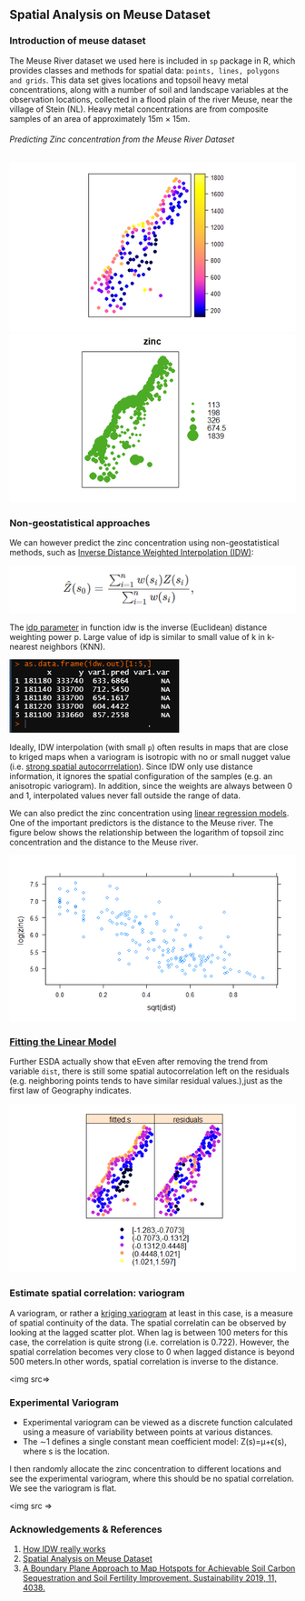 ## Spatial Analysis on Meuse Dataset

### Introduction of meuse dataset
The Meuse River dataset we used here is included in `sp` package in R, which provides classes and methods for spatial data: `points, lines, polygons and grids`. This data set gives locations and topsoil heavy metal concentrations, along with a number of soil and landscape variables at the observation locations, collected in a flood plain of the river Meuse, near the village of Stein (NL). Heavy metal concentrations are from composite samples of an area of approximately 15m × 15m.
<!-- Intro -->
###### Predicting Zinc concentration from the Meuse River Dataset
<img src = https://github.com/OkomoJacob/0x520x/blob/main/6.Meuse%20Dataset%20Spatial%20Analysis/plots/spplot_zinc_conc.png><img src = https://github.com/OkomoJacob/0x520x/blob/main/6.Meuse%20Dataset%20Spatial%20Analysis/plots/bubble_zinc.png>

### Non-geostatistical approaches
We can however predict the zinc concentration using non-geostatistical methods, such as [Inverse Distance Weighted Interpolation (IDW)](https://pro.arcgis.com/en/pro-app/latest/help/analysis/geostatistical-analyst/how-inverse-distance-weighted-interpolation-works.htm):
<!-- The IDWW formular -->
<img src= https://github.com/OkomoJacob/0x520x/blob/main/6.Meuse%20Dataset%20Spatial%20Analysis/images/IDW%20interpolation.PNG>

The [idp parameter]() in function idw is the inverse (Euclidean) distance weighting power p. Large value of idp is similar to small value of k in k-nearest neighbors (KNN).

<!-- The terminal output -->
<img src = https://github.com/OkomoJacob/0x520x/blob/main/6.Meuse%20Dataset%20Spatial%20Analysis/images/asDataFrame.PNG>

Ideally, IDW interpolation (with small `p`) often results in maps that are close to kriged maps when a variogram is isotropic with no or small nugget value (i.e. [strong spatial autocorrrelation]()). Since IDW only use distance information, it ignores the spatial configuration of the samples (e.g. an anisotropic variogram). In addition, since the weights are always between 0 and 1, interpolated values never fall outside the range of data.

We can also predict the zinc concentration using [linear regression models](). One of the important predictors is the distance to the Meuse river. The figure below shows the relationship between the logarithm of topsoil zinc concentration and the distance to the Meuse river.

<!-- Img logZinc_vs_IDW -->
<img src = https://github.com/OkomoJacob/0x520x/blob/main/6.Meuse%20Dataset%20Spatial%20Analysis/plots/logZinc_vs_IDW.png>

### [Fitting the Linear Model]()

Further ESDA actually show that eEven after removing the trend from variable `dist`, there is still some spatial autocorrelation left on the residuals (e.g. neighboring points tends to have similar residual values.),just as the first law of Geography indicates.

<!-- Img -->
<img src = https://github.com/OkomoJacob/0x520x/blob/main/6.Meuse%20Dataset%20Spatial%20Analysis/plots/fittedS_vs_Residual_plots.png>

### Estimate spatial correlation: variogram
A variogram, or rather a [kriging variogram](https://vsp.pnnl.gov/help/Vsample/Kriging_Variogram.htm#:~:text=A%20variogram%20is%20a%20description,%26%20Journel%2044%2D47) at least in this case, is a measure of spatial continuity of the data.
The spatial correlatin can be observed by looking at the lagged scatter plot.
When lag is between 100 meters for this case, the correlation is quite strong (i.e. correlation is 0.722). However, the spatial correlation becomes very close to 0 when lagged distance is beyond 500 meters.In other words, spatial correlation is inverse to the distance.
<!-- Variogram img -->
<img src=>

### Experimental Variogram
- Experimental variogram can be viewed as a discrete function calculated using a measure of variability between points at various distances.
- The ∼1 defines a single constant mean coefficient model: Z(s)=μ+ϵ(s), where s is the location.

I then randomly allocate the zinc concentration to different locations and see the experimental variogram, where this should be no spatial correlation. We see the variogram is flat.

<!-- Flat variogram -->
<img src =>

### Acknowledgements & References
1. [How IDW really works](https://pro.arcgis.com/en/pro-app/latest/help/analysis/geostatistical-analyst/how-inverse-distance-weighted-interpolation-works.htm) <br>
2. [Spatial Analysis on Meuse Dataset](http://statweb.lsu.edu/faculty/li/IIT/spatial.html) <br>
3. [A Boundary Plane Approach to Map Hotspots for Achievable Soil Carbon Sequestration and Soil Fertility Improvement. Sustainability 2019, 11, 4038.](link)
